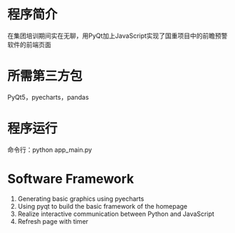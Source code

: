 # 程序简介
在集团培训期间实在无聊，用PyQt加上JavaScript实现了国重项目中的前瞻预警软件的前端页面

# 所需第三方包
PyQt5，pyecharts，pandas

# 程序运行
命令行：python app_main.py

# Software Framework
1) Generating basic graphics using pyecharts
2) Using pyqt to build the basic framework of the homepage
3) Realize interactive communication between Python and JavaScript
4) Refresh page with timer
